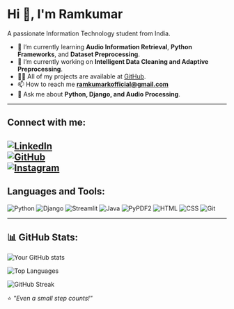 # Hi 👋, I'm Ramkumar  

A passionate Information Technology student from India.  

- 🌱 I’m currently learning **Audio Information Retrieval**, **Python Frameworks**, and **Dataset Preprocessing**.  
- 🔭 I’m currently working on **Intelligent Data Cleaning and Adaptive Preprocessing**.  
- 👨‍💻 All of my projects are available at [GitHub](https://github.com/ramkumar-bitsathy).  
- 📫 How to reach me **ramkumarkofficial@gmail.com**  
- 💬 Ask me about **Python, Django, and Audio Processing**.  

---

## Connect with me:  
[![LinkedIn](https://img.shields.io/badge/-LinkedIn-0077B5?style=for-the-badge&logo=linkedin&logoColor=white)](https://www.linkedin.com/in/ramkumar-k-33ba55257/)  
[![GitHub](https://img.shields.io/badge/-GitHub-181717?style=for-the-badge&logo=github&logoColor=white)](https://github.com/ramkumar-bitsathy)  
[![Instagram](https://img.shields.io/badge/-Instagram-E4405F?style=for-the-badge&logo=instagram&logoColor=white)](https://www.instagram.com/_k.ramkumar/)  
---

## Languages and Tools:  
<p align="left">
  <img src="https://img.shields.io/badge/Python-3776AB?style=for-the-badge&logo=python&logoColor=white" alt="Python"/>
  <img src="https://img.shields.io/badge/Django-092E20?style=for-the-badge&logo=django&logoColor=white" alt="Django"/>
  <img src="https://img.shields.io/badge/Streamlit-FF4B4B?style=for-the-badge&logo=streamlit&logoColor=white" alt="Streamlit"/>
  <img src="https://img.shields.io/badge/Java-007396?style=for-the-badge&logo=java&logoColor=white" alt="Java"/>
  <img src="https://img.shields.io/badge/PyPDF2-FFD43B?style=for-the-badge&logo=python&logoColor=black" alt="PyPDF2"/>
  <img src="https://img.shields.io/badge/HTML-E34F26?style=for-the-badge&logo=html5&logoColor=white" alt="HTML"/>
  <img src="https://img.shields.io/badge/CSS-1572B6?style=for-the-badge&logo=css3&logoColor=white" alt="CSS"/>
  <img src="https://img.shields.io/badge/Git-F05032?style=for-the-badge&logo=git&logoColor=white" alt="Git"/>
</p>

---

## 📊 GitHub Stats:
<div align="left">
  
  ![Your GitHub stats](https://github-readme-stats.vercel.app/api?username=ramkumar-bitsathy&show_icons=true&theme=radical)
  
  ![Top Languages](https://github-readme-stats.vercel.app/api/top-langs/?username=ramkumar-bitsathy&layout=compact&theme=radical)
  
  ![GitHub Streak](https://github-readme-streak-stats.herokuapp.com/?user=ramkumar-bitsathy&theme=radical)
  
</div>




⭐️ *"Even a small step counts!"*
